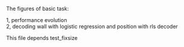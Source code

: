 The figures of basic task:

1, performance evolution   
2, decoding wall with logistic regression and position with rls decoder     

This file depends test_fixsize  
